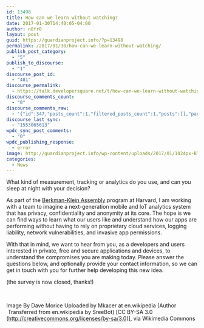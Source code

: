 ```yaml
---
id: 13498
title: How can we learn without watching?
date: 2017-01-30T14:40:05-04:00
author: n8fr8
layout: post
guid: https://guardianproject.info/?p=13498
permalink: /2017/01/30/how-can-we-learn-without-watching/
publish_post_category:
  - "5"
publish_to_discourse:
  - "1"
discourse_post_id:
  - "481"
discourse_permalink:
  - https://talk.developersquare.net/t/how-can-we-learn-without-watching/347
discourse_comments_count:
  - "0"
discourse_comments_raw:
  - '{"id":347,"posts_count":1,"filtered_posts_count":1,"posts":[],"participants":[{"id":19,"username":"gpadmin","avatar_template":"https://avatars.discourse.org/v2/letter/g/d07c76/{size}.png"}]}'
discourse_last_sync:
  - "1553065613"
wpdc_sync_post_comments:
  - "0"
wpdc_publishing_response:
  - error
image: http://guardianproject.info/wp-content/uploads/2017/01/1024px-Blindfold_Marathon.jpg
categories:
  - News
---
```

What kind of measurement, tracking or analytics do you use, and can you sleep at night with your decision?

As part of the [Berkman-Klein Assembly](https://berkmankleinassembly.org/) program at Harvard, I am working with a team to imagine a next-generation mobile and IoT analytics system that has privacy, confidentiality and anonymity at its core. The hope is we can find ways to learn what our users like and understand how our apps are performing without having to rely on proprietary cloud services, logging liability, network vulnerabilities, and invasive app permissions.

With that in mind, we want to hear from you, as a developers and users interested in private, free and secure applications and devices, to understand the compromises you are making today. Please answer the questions below, and optionally provide your contact information, so we can get in touch with you for further help developing this new idea.

(the survey is now closed, thanks!)

 

Image By Dave Morice Uploaded by Mkacer at en.wikipedia (Author  Transferred from en.wikipedia by SreeBot) [CC BY-SA 3.0 (http://creativecommons.org/licenses/by-sa/3.0)], via Wikimedia Commons